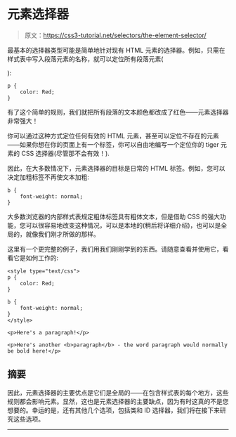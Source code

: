 # 元素选择器

> 原文：<https://css3-tutorial.net/selectors/the-element-selector/>

最基本的选择器类型可能是简单地针对现有 HTML 元素的选择器。例如，只需在样式表中写入段落元素的名称，就可以定位所有段落元素(

):

```
p {
	color: Red;
}
```

有了这个简单的规则，我们就把所有段落的文本颜色都改成了红色——元素选择器非常强大！

你可以通过这种方式定位任何有效的 HTML 元素，甚至可以定位不存在的元素——如果你想在你的页面上有一个<tiger>标签，你可以自由地编写一个定位你的 tiger 元素的 CSS 选择器(尽管那不会有效！).</tiger>

因此，在大多数情况下，元素选择器的目标是日常的 HTML 标签。例如，您可以决定加粗标签不再使文本加粗:

```
b {
	font-weight: normal;
}
```

<input type="hidden" name="IL_IN_ARTICLE">

大多数浏览器的内部样式表规定粗体标签具有粗体文本，但是借助 CSS 的强大功能，您可以很容易地改变这种情况，可以是本地的(稍后将详细介绍)，也可以是全局的，就像我们刚才所做的那样。

这里有一个更完整的例子，我们用我们刚刚学到的东西。请随意查看并使用它，看看它是如何工作的:

```
<style type="text/css">
p {
	color: Red;
}

b {
	font-weight: normal;
}
</style>

<p>Here's a paragraph!</p>

<p>Here's another <b>paragraph</b> - the word paragraph would normally be bold here!</p>
```

## 摘要

因此，元素选择器的主要优点是它们是全局的——在包含样式表的每个地方，这些规则都会影响元素。显然，这也是元素选择器的主要缺点，因为有时这真的不是您想要的。幸运的是，还有其他几个选项，包括类和 ID 选择器，我们将在接下来研究这些选项。

* * *